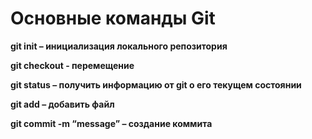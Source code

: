 # Основные команды Git
**git init – инициализация локального репозитория**

**git checkout - перемещение**

**git status – получить информацию от git о его текущем состоянии**

**git add – добавить файл**

**git commit -m “message” – создание коммита**